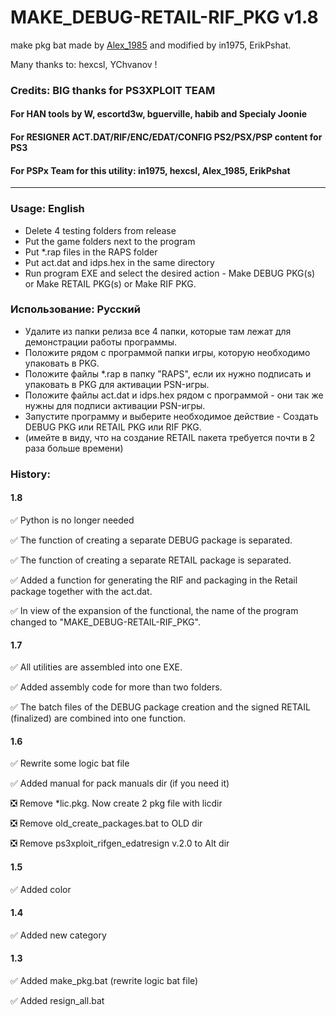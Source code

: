 # MAKE_DEBUG-RETAIL-RIF_PKG v1.8
make pkg bat made by [Alex_1985](http://www.pspx.ru/forum/member.php?u=458658) and modified by in1975, ErikPshat.

Many thanks to: hexcsl, YChvanov !

###  Credits:               BIG thanks for PS3XPLOIT TEAM
#### For HAN tools by W, escortd3w, bguerville, habib and Specialy Joonie
#### For RESIGNER ACT.DAT/RIF/ENC/EDAT/CONFIG PS2/PSX/PSP content for PS3
#### For PSPx Team for this utility: in1975, hexcsl, Alex_1985, ErikPshat
--------------------------------------------------------------------

### Usage: English
* Delete 4 testing folders from release
* Put the game folders next to the program
* Put *.rap files in the RAPS folder
* Put act.dat and idps.hex in the same directory
* Run program EXE and select the desired action - Make DEBUG PKG(s) or Make RETAIL PKG(s) or Make RIF PKG.

### Использование: Русский
* Удалите из папки релиза все 4 папки, которые там лежат для демонстрации работы программы.
* Положите рядом с программой папки игры, которую необходимо упаковать в PKG.
* Положите файлы *.rap в папку "RAPS", если их нужно подписать и упаковать в PKG для активации PSN-игры.
* Положите файлы act.dat и idps.hex рядом с программой - они так же нужны для подписи активации PSN-игры.
* Запустите программу и выберите необходимое действие - Создать DEBUG PKG или RETAIL PKG или RIF PKG.
* (имейте в виду, что на создание RETAIL пакета требуется почти в 2 раза больше времени)
	
### History:
#### 1.8
:white_check_mark: Python is no longer needed

:white_check_mark: The function of creating a separate DEBUG package is separated.

:white_check_mark: The function of creating a separate RETAIL package is separated.

:white_check_mark: Added a function for generating the RIF and packaging in the Retail package together with the act.dat.

:white_check_mark: In view of the expansion of the functional, the name of the program changed to "MAKE_DEBUG-RETAIL-RIF_PKG".

#### 1.7
:white_check_mark: All utilities are assembled into one EXE.

:white_check_mark: Added assembly code for more than two folders.

:white_check_mark: The batch files of the DEBUG package creation and the signed RETAIL (finalized) are combined into one function.

#### 1.6
:white_check_mark: Rewrite some logic bat file

:white_check_mark: Added manual for pack manuals dir (if you need it)

:negative_squared_cross_mark: Remove *lic.pkg. Now create 2 pkg file with licdir

:negative_squared_cross_mark: Remove old_create_packages.bat to OLD dir

:negative_squared_cross_mark: Remove ps3xploit_rifgen_edatresign v.2.0 to Alt dir

#### 1.5
:white_check_mark: Added color

#### 1.4
:white_check_mark: Added new category

#### 1.3
:white_check_mark: Added make_pkg.bat (rewrite logic bat file)

:white_check_mark: Added resign_all.bat 
